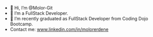 - 👋 Hi, I’m @Molor-Git
- 👀 I’m a FullStack Developer.
- 🌱 I’m recently graduated as FullStack Developer from Coding Dojo Bootcamp.
-  Contact me: www.linkedin.com/in/molorerdene
<!-- - 💞️ I’m looking to collaborate on ... -->
<!-- - 📫 How to reach me ... -->

<!---
Molor-Git/Molor-Git is a ✨ special ✨ repository because its `README.md` (this file) appears on your GitHub profile.
You can click the Preview link to take a look at your changes.
--->
